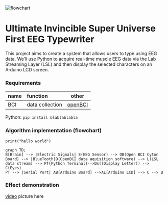 ![flowchart](/assets/img/philly-magic-garden.jpg "flowChart")
# Ultimate Invincible Super Universe First EEG Typewriter

This project aims to create a system that allows users to type using EEG data. We’ll use Python to acquire real-time muscle EEG data via the Lab Streaming Layer (LSL) and then display the selected characters on an Arduino LCD screen.

### Requirements

| name        | function |  other  |
| :--------  | :-----  | :----:  |
| BCI | data collection|[openBCI](openBCI.com)|

Python: `pip install blablablabla`

### Algorithm implementation (flowchart)

````
print("hello world")
````

```mermaid
graph TD;
B[Brain] --> |Electric Signals| E(EEG Sensor) --> OB(Open BCI Cyton Board) --> |BlueTooth|D(OpenBCI data aquisition software) --> L(LSL data stream) --> PT{Python Terminal}-->Ds((Display Letter)) --> C(Eyes)
PT --> |Serial Port| AB[Arduino Board] -->AL[Arduino LCD] --> C --> B
```


### Effect demonstration

[video](https://www.bilibili.com)
picture here
